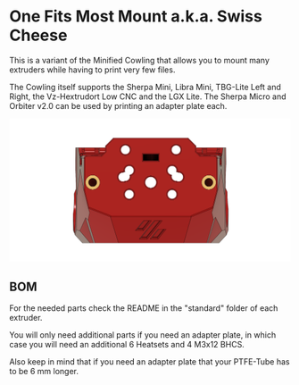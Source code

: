 # One Fits Most Mount a.k.a. Swiss Cheese
This is a variant of the Minified Cowling that allows you to mount many extruders while having to print very few files.

The Cowling itself supports the Sherpa Mini, Libra Mini, TBG-Lite Left and Right, the Vz-Hextrudort Low CNC and the LGX Lite. The Sherpa Micro and Orbiter v2.0 can be used by printing an adapter plate each.

![Cowling](./images/OFM_Cowling.png)

## BOM
For the needed parts check the README in the "standard" folder of each extruder.

You will only need additional parts if you need an adapter plate, in which case you will need an additional 6 Heatsets and 4 M3x12 BHCS.

Also keep in mind that if you need an adapter plate that your PTFE-Tube has to be 6 mm longer.